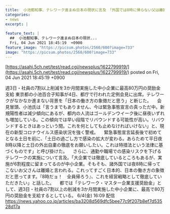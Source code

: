 ```yaml
---
title:  小池都知事、テレワーク進まぬ日本の現状に言及　「外国では8時に帰らない父は離婚」  
categories:
- news
excerpt: |
  
feature_text: |
  ##  小池都知事、テレワーク進まぬ日本の現状...
  Fri, 04 Jun 2021 18:45:19  +0900
feature_image: "https://picsum.photos/2560/600?image=733"
image: "https://picsum.photos/2560/600?image=733"
---
```


[https://asahi.5ch.net/test/read.cgi/newsplus/1622799919/](https://asahi.5ch.net/test/read.cgi/newsplus/1622799919/)
posted on Fri, 04 Jun 2021 18:45:19  +0900

<!--more-->

週3日・社員の7割以上削減を3か月間実施した中小企業に最高80万円の奨励金支給 東京都の小池百合子知事が4日、都庁で行われた定例会見に出席。テレワークがなかなか進まない背景を「日本の働き方の象徴だと思う」と断じた。 　会見冒頭、小池氏は「言うまでもありません、今は緊急事態宣言の真っただ中。新規陽性者は減少傾向にあるが、都内の人流はゴールデンウイーク後に昼夜いずれも増加している。この傾向では早い段階でリバウンドする可能性が高い。リバウンドするときはあっという間。これを何としても止めなければいけない」と、現在の新型コロナウイルス感染状況を強く警戒。 　緊急事態宣言延長後で初めてとなる土日を前に、「土日の過ごし方で感染の拡大が変わる。あらためて平日夜8時以降と土日の外出自粛の徹底をお願いしたい。これは特措法という法律に基づくものです」と呼び掛けた。 　さらに、通勤や職場での感染リスクを下げるテレワークの実施について言及。「大企業では徹底しているところもあるが、実施が6割程度に留まってるのが中小企業。そもそも、諸外国では夜8時に帰ってこないお父さんは離婚と言われる。これってすごく日本的、日本の働き方の象徴だと思ってます。『8時だョ！　全員帰ろう』、これを経営戦略として徹底していただきたい」と話した。 　都では「テレワーク・マスター企業支援奨励金」として、週3日・社員の7割以上の削減を3か月間実施した中小企業に、最高で80万円の奨励金を支給するとしている。 6/4(金) 16:09 配信 https://news.yahoo.co.jp/articles/ba3208d569dfc5bee77c9f207b8ef7d53528d17a
